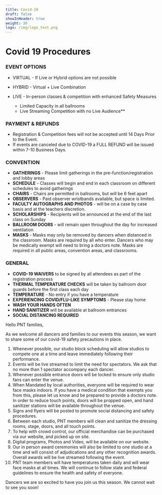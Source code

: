 ```yaml
---
title: Covid-19
draft: false
showInHeader: true
weight: 30
logo: /img/logo_text.png
---
```

# Covid 19 Procedures

### EVENT OPTIONS

* VIRTUAL - If Live or Hybrid options are not possible
* HYBRID - Virtual + Live Combination
* LIVE - In-person classes & competition with enhanced Safety Measures

  * Limited Capacity in all ballrooms
  * Live Streaming Competition with no Live Audience\*\*

### PAYMENT & REFUNDS

* Registration & Competition fees will not be accepted until 14 Days Prior to the Event.
* If events are canceled due to COVID-19 a FULL REFUND will be issued within 7-10 Business Days.

### CONVENTION

* **GATHERINGS**                         - Please limit gatherings in the pre-function/registration and lobby areas
* **SCHEDULE**                           - Classes will begin and end in each classroom on different schedules to avoid gatherings
* **CHAIRS**                             - Chairs are permitted in ballrooms, but will be 6 feet apart 
* **OBSERVERS**                          - Paid observer wristbands available, but space is limited.
* **FACULTY AUTOGRAPHS AND PHOTOS**      - will be on a case by case basis and at the teachers discretion.
* **SCHOLARSHIPS**                       - Recipients will be announced at the end of the last class on Sunday
* **BALLROOM DOORS**                     - will remain open throughout the day for increased ventilation
* **MASKS**                              - Masks may only be removed by dancers when distanced in the classroom. Masks are required by all who enter. Dancers who may be medically exempt will need to bring a doctors note. Masks are required in all public areas, convention areas, and classrooms.

### GENERAL

* **COVID-19 WAIVERS** to be signed by all attendees as part of the registration process
* **THERMAL TEMPERATURE CHECKS** will be taken by ballroom door guards before the first class each day
* **TEMPERATURE** - No entry if you have a temperature
* **EXPERIENCING COVID/FLU-LIKE SYMPTOMS** - Please stay home
* **WASH YOUR HANDS OFTEN**
* **HAND SANITIZER** will be available at ballroom entrances
* **SOCIAL DISTANCING REQUIRED**

Hello PNT families, 

As we welcome all dancers and families to our events this season, we want to share some of our covid-19 safety precautions in place.

1. Whenever possible, our studio block scheduling will allow studios to compete one at a time and leave immediately following their performance. 
2. Events will be live streamed to limit the need for spectators. We ask that no more than 1 spectator accompany each dancer. 
3. Whenever possible entrance doors will be locked to ensure only studio fans can enter the venue. 
4. When Mandated by local authorities, everyone will be required to wear face masks indoors. If you have a medical condition that exempts you from this, please let us know and be prepared to provide a doctors note. In order to reduce touch points, doors will be propped open, and hand sanitizer stations will be available throughout the venue. 
5. Signs and flyers will be posted to promote social distancing and safety procedures. 
6. Between each studio, PNT members will clean and sanitize the dressing rooms, stage, doors, and all touch points. 
7. To help with crowd control, our official merchandise can be purchased via our website, and picked up on site. 
8. Digital programs, Photos and Video, will be available on our website. 
9. Our in person award ceremonies will also be limited to one studio at a time and will consist of adjudications and any other recognition awards. Overall awards will be live streamed following the event. 
10. PNT team members will have temperatures taken daily and will wear face masks at all times. We will continue to follow state and federal guidelines to ensure the health and safety of everyone.

Dancers we are so excited to have you join us this season. We cannot wait to see you soon!